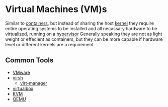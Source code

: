 # Virtual Machines (VM)s

Similar to [containers](https://github.com/disc0ninja/zet/search?q=containers), but instead of sharing the host [kernel](https://github.com/disc0ninja/zet/search?q=kernel) they require entire operating systems to be installed and all necassary hardware to be virtualized, running on a [hypervisor](https://github.com/disc0ninja/zet/search?q=hypervisor)
Generally speaking they are not as light weight or effecient as containers, but they can be more capable if hardware level or different kernels are a requirement.  
  
## Common Tools  
  
* [VMware](https://github.com/disc0ninja/zet/search?q=VMware)
* [virsh](https://github.com/disc0ninja/zet/search?q=virsh)
  * [virt-manager](https://github.com/disc0ninja/zet/search?q=virt-manager)
* [virtualbox](https://github.com/disc0ninja/zet/search?q=virtualbox)
* [KVM](https://github.com/disc0ninja/zet/search?q=KVM)
* [QEMU](https://github.com/disc0ninja/zet/search?q=qemu)
